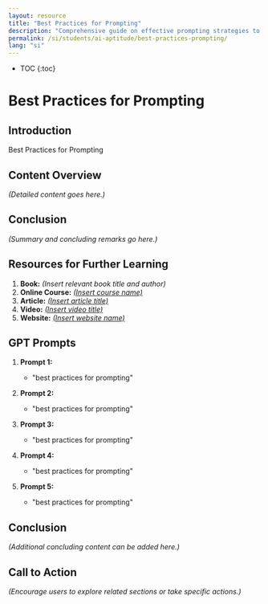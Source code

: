 ```yaml
---
layout: resource
title: "Best Practices for Prompting"
description: "Comprehensive guide on effective prompting strategies to maximize interactions with Generative AI tools."
permalink: /si/students/ai-aptitude/best-practices-prompting/
lang: "si"
---
```

* TOC
{:toc}

# Best Practices for Prompting

## Introduction
Best Practices for Prompting

## Content Overview
*(Detailed content goes here.)*

## Conclusion
*(Summary and concluding remarks go here.)*

## Resources for Further Learning

1. **Book:** *(Insert relevant book title and author)*
2. **Online Course:** [*(Insert course name)*](#)
3. **Article:** [*(Insert article title)*](#)
4. **Video:** [*(Insert video title)*](#)
5. **Website:** [*(Insert website name)*](#)

## GPT Prompts

1. **Prompt 1:**
   - "best practices for prompting"

2. **Prompt 2:**
   - "best practices for prompting"

3. **Prompt 3:**
   - "best practices for prompting"

4. **Prompt 4:**
   - "best practices for prompting"

5. **Prompt 5:**
   - "best practices for prompting"

## Conclusion
*(Additional concluding content can be added here.)*

## Call to Action
*(Encourage users to explore related sections or take specific actions.)*
